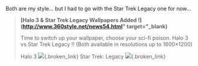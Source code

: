 Both are my style... but I had to go with the Star Trek Legacy one for now...

> **[Halo 3 & Star Trek Legacy Wallpapers Added !](http://www.360style.net/news54.html" target="_blank)**
>
> Time to switch up your wallpaper, choose your sci-fi poison.
> Halo 3 vs Star Trek Legacy !!
> (Both available in resolutions up to 1600&#215;1200)
>
> Halo 3
> [![](http://www.360style.net/wallpapers/28/thumb_12.jpg)](http://www.360style.net/wallpapers28.html){.broken_link}
> Star Trek: Legacy
> [![](http://www.360style.net/wallpapers/199/thumb_1.jpg)](http://www.360style.net/wallpapers199.htm){.broken_link}